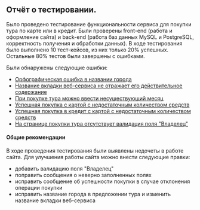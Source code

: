 ## Отчёт о тестировании.

Было проведено тестирование функциональности сервиса для покупки тура по карте или в кредит. Были проверены front-end (работа и оформление сайта) и back-end (работа баз данных MySQL и PostgreSQL, корректность получения и обработки данных). В ходе тестирования было выполнено 10 тест-кейсов, из них только 20% успешных. Остальные 80% тестов были завершены с ошибками.

Были обнаружены следующие ошибки:
* [Орфографическая ошибка в названии города](https://github.com/meleuz/Diploma/issues/1)
* [Название вкладки веб-сервиса не отражает его действительное содержание](https://github.com/meleuz/Diploma/issues/2)
* [При покупке тура можно ввести несуществующий месяц](https://github.com/meleuz/Diploma/issues/3)
* [Успешная покупка с картой с недостаточным количеством средств](https://github.com/meleuz/Diploma/issues/4)
* [Успешная покупка в кредит с картой с недостаточным количеством средств](https://github.com/meleuz/Diploma/issues/5)
* [На странице покупки тура отсутствует валидация поля "Владелец"](https://github.com/meleuz/Diploma/issues/6)
#### Общие рекомендации
В ходе проведения тестирования были выявлены недочеты в работе сайта. Для улучшения работы сайта можно внести следующие правки:
* добавить валидацию поля "Владелец"
* поправить сообщения о неверно заполненных полях
* исправить сообщение об успешности покупки в случае отклонения операции покупки
* исправить название города в предложении тура и изменить название вкладки веб-сервиса